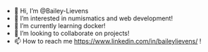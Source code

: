 - 👋 Hi, I’m @Bailey-Lievens
- 👀 I’m interested in numismatics and web development!
- 🌱 I’m currently learning docker!
- 💞️ I’m looking to collaborate on projects!
- 📫 How to reach me https://www.linkedin.com/in/baileylievens/ !

